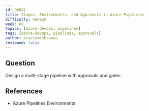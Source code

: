 ```yaml
---
id: Q0801
title: Stages, Environments, and Approvals in Azure Pipelines
difficulty: medium
week: 08
topics: [azure-devops, pipelines]
tags: [azure-devops, pipelines, approvals]
author: pravinmishraaws
reviewed: false
---
```


## Question
Design a multi-stage pipeline with approvals and gates.

## References
- Azure Pipelines Environments
